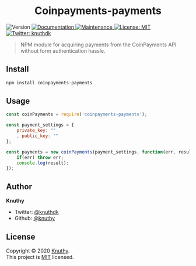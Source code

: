 <h1 align="center">Coinpayments-payments</h1>
<p>
  <img alt="Version" src="https://img.shields.io/badge/version-1.0.0-blue.svg?cacheSeconds=2592000" />
  <a href="https://github.com/knuthy/coinpayments-payments#readme" target="_blank">
    <img alt="Documentation" src="https://img.shields.io/badge/documentation-yes-brightgreen.svg" />
  </a>
  <a href="https://github.com/knuthy/coinpayments-payments/graphs/commit-activity" target="_blank">
    <img alt="Maintenance" src="https://img.shields.io/badge/Maintained%3F-yes-green.svg" />
  </a>
  <a href="https://github.com/knuthy/coinpayments-payments/blob/master/LICENSE" target="_blank">
    <img alt="License: MIT" src="https://img.shields.io/github/license/knuthy/coinpayments-payments" />
  </a>
  <a href="https://twitter.com/knuthdk" target="_blank">
    <img alt="Twitter: knuthdk" src="https://img.shields.io/twitter/follow/knuthdk.svg?style=social" />
  </a>
</p>

> NPM module for acquiring payments from the CoinPayments API without form authentication hassle.

## Install

```sh
npm install coinpayments-payments
```

## Usage

```javascript
const coinPayments = require('coinpayments-payments');

const payment_settings = {
	private_key: ""
	, public_key: ""
};

const payments = new coinPayments(payment_settings, function(err, result) {
	if(err) throw err;
	console.log(result);
});
```

## Author

**Knuthy**

* Twitter: [@knuthdk](https://twitter.com/knuthdk)
* Github: [@knuthy](https://github.com/knuthy)

## License

Copyright © 2020 [Knuthy](https://github.com/knuthy).<br />
This project is [MIT](https://github.com/knuthy/coinpayments-payments/blob/master/LICENSE) licensed.
